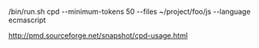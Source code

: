 /bin/run.sh cpd --minimum-tokens 50 --files ~/project/foo/js --language ecmascript

http://pmd.sourceforge.net/snapshot/cpd-usage.html
